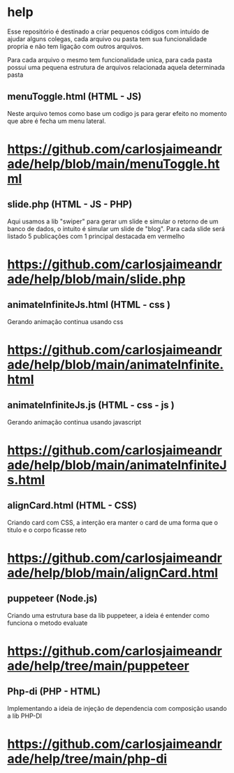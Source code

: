# help

Esse repositório é destinado a criar pequenos códigos com intuído de ajudar alguns colegas, cada arquivo ou pasta tem sua funcionalidade propria e não tem ligação com outros arquivos.

Para cada arquivo o mesmo tem funcionalidade unica, para cada pasta possui uma pequena estrutura de arquivos relacionada aquela determinada pasta

## menuToggle.html (HTML - JS)
  Neste arquivo temos como base um codigo js para gerar efeito no momento que abre é fecha um menu lateral.
  # https://github.com/carlosjaimeandrade/help/blob/main/menuToggle.html
## slide.php (HTML - JS - PHP)
  Aqui usamos a lib "swiper" para gerar um slide e simular o retorno de um banco de dados, o intuito é simular um slide de "blog". Para cada slide será listado 5 publicações com 1 principal destacada em vermelho
  # https://github.com/carlosjaimeandrade/help/blob/main/slide.php
## animateInfiniteJs.html (HTML - css )
  Gerando animação continua usando css
  # https://github.com/carlosjaimeandrade/help/blob/main/animateInfinite.html
## animateInfiniteJs.js (HTML - css - js )
  Gerando animação continua usando javascript
  # https://github.com/carlosjaimeandrade/help/blob/main/animateInfiniteJs.html
## alignCard.html (HTML - CSS)
  Criando card com CSS, a interção era manter o card de uma forma que o titulo e o corpo ficasse reto
  # https://github.com/carlosjaimeandrade/help/blob/main/alignCard.html
## puppeteer (Node.js)
  Criando uma estrutura base da lib puppeteer, a ideia é entender como funciona o metodo evaluate
  # https://github.com/carlosjaimeandrade/help/tree/main/puppeteer
## Php-di (PHP - HTML)
  Implementando a ideia de injeção de dependencia com composição usando a lib PHP-DI
  # https://github.com/carlosjaimeandrade/help/tree/main/php-di
